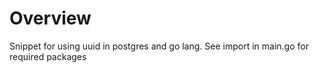 # Overview

Snippet for using uuid in postgres and go lang.
See import in main.go for required packages
